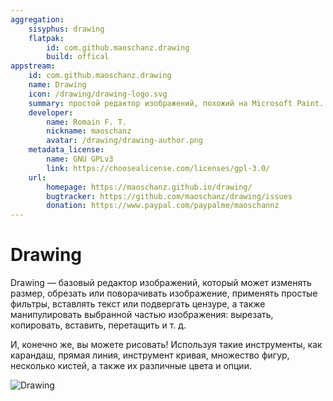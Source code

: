 ```yaml
---
aggregation:
    sisyphus: drawing
    flatpak:
        id: com.github.maoschanz.drawing
        build: offical
appstream:
    id: com.github.maoschanz.drawing
    name: Drawing
    icon: /drawing/drawing-logo.svg
    summary: простой редактор изображений, похожий на Microsoft Paint.
    developer:
        name: Romain F. T.
        nickname: maoschanz
        avatar: /drawing/drawing-author.png
    metadata_license:
        name: GNU GPLv3
        link: https://choosealicense.com/licenses/gpl-3.0/
    url:
        homepage: https://maoschanz.github.io/drawing/
        bugtracker: https://github.com/maoschanz/drawing/issues
        donation: https://www.paypal.com/paypalme/maoschannz
---
```


# Drawing

Drawing — базовый редактор изображений, который может изменять размер, обрезать или поворачивать изображение, применять простые фильтры, вставлять текст или подвергать цензуре, а также манипулировать выбранной частью изображения: вырезать, копировать, вставить, перетащить и т. д.

И, конечно же, вы можете рисовать! Используя такие инструменты, как карандаш, прямая линия, инструмент кривая, множество фигур, несколько кистей, а также их различные цвета и опции.

![Drawing](/drawing/drawing-1.png)

<!--@include: @apps/_parts/install/content-repo.md-->
<!--@include: @apps/_parts/install/content-flatpak.md-->
